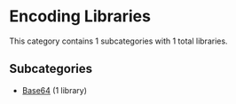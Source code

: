 # Encoding Libraries

This category contains 1 subcategories with 1 total libraries.

## Subcategories

- [Base64](Base64.md) (1 library)
